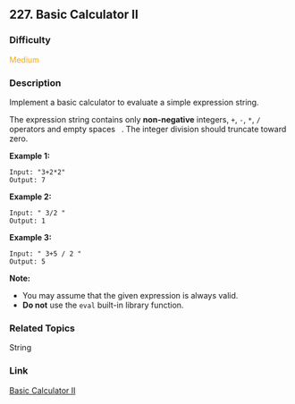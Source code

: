 ## 227. Basic Calculator II
### Difficulty

 <font color=orange>Medium</font>

### Description

Implement a basic calculator to evaluate a simple expression string.

The expression string contains only **non-negative** integers, `+`, `-`, `*`,
`/` operators and empty spaces ` `. The integer division should truncate
toward zero.

**Example 1:**
            Input: "3+2*2"    Output: 7    

**Example 2:**
            Input: " 3/2 "    Output: 1

**Example 3:**
            Input: " 3+5 / 2 "    Output: 5    

**Note:**

  * You may assume that the given expression is always valid.
  * **Do not** use the `eval` built-in library function.


### Related Topics

String


### Link
[Basic Calculator II](https://leetcode.com/problems/basic-calculator-ii)
